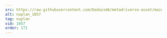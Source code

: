 ```yaml
---
src: https://raw.githubusercontent.com/Dadaism6/metadriverse-asset/main/script-nuplan-output-newcompressed/nuplan_1057.mp4
alt: nuplan_1057
tag: nuplan
vid: 1057
order: 172
---
```

